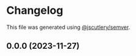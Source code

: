 # Changelog

This file was generated using [@jscutlery/semver](https://github.com/jscutlery/semver).

## 0.0.0 (2023-11-27)
